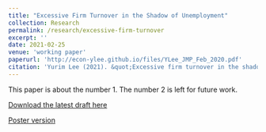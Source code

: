 ```yaml
---
title: "Excessive Firm Turnover in the Shadow of Unemployment"
collection: Research
permalink: /research/excessive-firm-turnover
excerpt: ''
date: 2021-02-25
venue: 'working paper'
paperurl: 'http://econ-ylee.github.io/files/YLee_JMP_Feb_2020.pdf'
citation: 'Yurim Lee (2021). &quot;Excessive firm turnover in the shadow of unemployment.&quot; <i>working paper</i>.'
---
```

This paper is about the number 1. The number 2 is left for future work.

[Download the latest draft here](http://econ-ylee.github.io/files/YLee_JMP_Feb_2020.pdf)

[Poster version](http://econ-ylee.github.io/files/YurimLee_CWU_Poster_ASSA2021.pdf)
